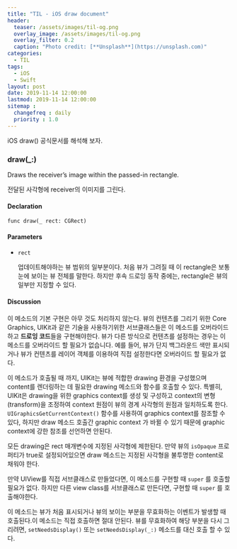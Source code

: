 ```yaml
---
title: "TIL - iOS draw document"
header:
  teaser: /assets/images/til-og.png
  overlay_image: /assets/images/til-og.png
  overlay_filter: 0.2
  caption: "Photo credit: [**Unsplash**](https://unsplash.com)"
categories:
  - TIL
tags:
  - iOS
  - Swift
layout: post
date: 2019-11-14 12:00:00
lastmod: 2019-11-14 12:00:00
sitemap :
  changefreq : daily
  priority : 1.0
---
```




iOS draw() 공식문서를 해석해 보자.



### draw(_:)

Draws the receiver’s image within the passed-in rectangle.

전달된 사각형에 receiver의 이미지를 그린다.

#### Declaration

```
func draw(_ rect: CGRect)
```

#### Parameters

- `rect`

  업데이트해야하는 뷰 범위의 일부분이다. 처음 뷰가 그려질 때 이 rectangle은 보통 눈에 보이는 뷰 전체를 말한다. 하지만 후속 드로잉 동작 중에는, rectangle은 뷰의 일부만 지정할 수 있다.

#### Discussion

이 메소드의 기본 구현은 아무 것도 처리하지 않는다. 뷰의 컨텐츠를 그리기 위한 Core Graphics, UIKit과 같은 기술을 사용하기위한 서브클래스들은 이 메소드를 오버라이드하고 **드로잉 코드**들을 구현해야한다. 뷰가 다른 방식으로 컨텐츠를 설정하는 경우는 이 메소드를 오버라이드 할 필요가 없습니다. 예를 들어, 뷰가 단지 백그라운드 색만 표시되거나 뷰가 컨텐츠를 레이어 객체를 이용하여 직접 설정한다면 오버라이드 할 필요가 없다.

이 메소드가 호출될 때 까지, UIKit는 뷰에 적합한 drawing 환경을 구성했으며 content를 렌더링하는 데 필요한 drawing 메소드와 함수를 호출할 수 있다. 특별히, UIKit은 drawing을 위한 graphics context를 생성 및 구성하고 context의 변형(transform)을 조정하여 context 원점이 뷰의 경계 사각형의 원점과 일치하도록 한다. `UIGraphicsGetCurrentContext()` 함수를 사용하여 graphics context를 참조할 수 있다, 하지만 draw 메소드 호출간 graphic context 가 바뀔 수 있기 때문에 graphic context에 강한 참조를 선언하면 안된다.

모든 drawing은 rect 매개변수에 지정된 사각형에 제한된다. 만약 뷰의 `isOpaque` 프로퍼티가 true로 설정되어있으면 draw 메소드는 지정된 사각형을 불투명한 content로 채워야 한다.

만약 UIView를 직접 서브클래스로 만들었다면, 이 메소드를 구현할 때 `super` 를 호출할 필요가 없다. 하지만 다른 view class를 서브클래스로 만든다면, 구현할 때 `super` 를 호출해야한다.

이 메소드는 뷰가 처음 표시되거나 뷰의 보이는 부분을 무효화하는 이벤트가 발생할 때 호출된다.이 메소드는 직접 호출하면 절대 안된다. 뷰를 무효화하여 해당 부분을 다시 그리려면, `setNeedsDisplay()` 또는 `setNeedsDisplay(_:)` 메소드를 대신 호출 할 수 있다.

